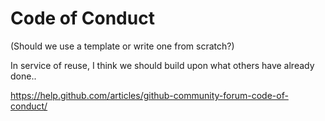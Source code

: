# Code of Conduct 

(Should we use a template or write one from scratch?)

In service of reuse, I think we should build upon what others have already done..

https://help.github.com/articles/github-community-forum-code-of-conduct/

